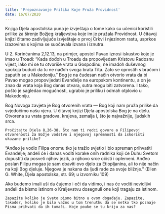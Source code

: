```yaml
---
title: 'Prepoznavanje Prilika Koje Pruža Providnost'
date: 16/07/2020
---
```


Knjiga Djela apostolska puna je izvještaja o tome kako su učenici koristili prilike za širenje Božjeg kraljevstva koje im je pružala Providnost. U čitavoj knjizi čitamo zadivljujuće izvještaje o prvoj Crkvi i njezinom rastu, usprkos izazovima s kojima se suočavala izvana i iznutra.

U 2. Korinćanima 2,12.13, na primjer, apostol Pavao iznosi iskustvo koje je imao u Troadi: “Kada dođoh u Troadu da propovijedam Kristovu Radosnu vijest, iako mi se tu otvoriše vrata u Gospodinu, ne imadoh duševnog spokoja budući da tu ne nađoh svoga brata Tita. Zato se oprostih s braćom i zaputih se u Makedoniju.” Bog je na čudesan način otvorio vrata da bi Pavao mogao propovijedati Evanđelje na europskom kontinentu, a on je znao da vrata koja Bog danas otvara, sutra mogu biti zatvorena. I tako, pošto je sagledao mogućnosti, ugrabio je priliku i odmah otplovio u Makedoniju.

Bog Novoga zavjeta je Bog otvorenih vrata — Bog koji nam pruža prilike da svjedočimo našu vjeru. U čitavoj knjizi Djela apostolska Bog je na djelu. Otvorena su vrata gradova, krajeva, zemalja i, što je najvažnije, ljudskih srca.

`Pročitajte Djela 8,26-38. Što nam ti redci govore o Filipovoj otvorenosti za Božje vodstvo i njegovoj spremnosti da iskoristi ukazane prilike?`

“Anđeo je vodio Filipa onomu tko je tražio svjetlo i bio spreman prihvatiti Evanđelje; anđeli će i danas voditi korake onih radnika koji će Duhu Svetom dopustiti da posveti njihov jezik, a njihovo srce očisti i oplemeni. Anđeo poslan Filipu mogao je sam obaviti ovo djelo za Etiopljanina, ali to nije način na koji Bog djeluje. Njegova je nakana da ljudi rade za svoje bližnje.” (Ellen G. White, Djela apostolska, str. 69; u izvorniku 109)

Ako budemo imali uši da čujemo i oči da vidimo, i nas će voditi nevidljivi anđeli da bismo istinom o Kraljevstvu dosegnuli one koji tragaju za istinom.

`Zapazite koliko je Sveto pismo bitno u ovom događaju. Zapazite, također, koliko je bilo važno u tom trenutku da se netko tko poznaje Pisma prihvati da ih tumači. Koje pouke se tu kriju za nas?`